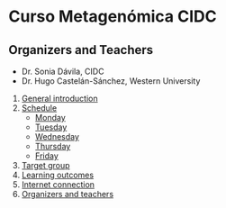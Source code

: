 # Curso Metagenómica CIDC 


## Organizers and Teachers
* Dr. Sonia Dávila, CIDC
* Dr. Hugo Castelán-Sánchez, Western University 


1. [General introduction](#General-introduction)
2. [Schedule](#Schedule)
    - [Monday](#Monday)
    - [Tuesday](#Tuesday)
    - [Wednesday](#Wednesday)
    - [Thursday](#Thursday)
    - [Friday](#Friday)
3. [Target group](#target-group)
4. [Learning outcomes](#learning-outcomes)
5. [Internet connection](#internet-connection)
7. [Organizers and teachers](#Organizers-and-teachers)
